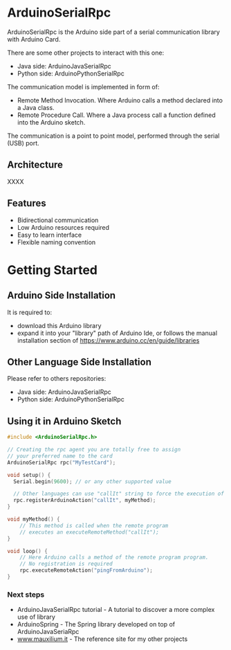 # ArduinoSerialRpc

ArduinoSerialRpc is the Arduino side part of a serial communication library with Arduino Card.

There are some other projects to interact with this one:
* Java side: ArduinoJavaSerialRpc
* Python side: ArduinoPythonSerialRpc

The communication model is implemented in form of:
* Remote Method Invocation. Where Arduino calls a method declared into a Java class.
* Remote Procedure Call. Where a Java process call a function defined into the Arduino sketch.

The communication is a point to point model, performed through the serial (USB) port.
 
## Architecture

XXXX

## Features

* Bidirectional communication
* Low Arduino resources required
* Easy to learn interface
* Flexible naming convention

# Getting Started

## Arduino Side Installation
It is required to:
 * download this Arduino library
 * expand it into your "library" path of Arduino Ide,
  or follows the manual installation section of https://www.arduino.cc/en/guide/libraries
  
## Other Language Side Installation
Please refer to others repositories:
* Java side: ArduinoJavaSerialRpc
* Python side: ArduinoPythonSerialRpc

## Using it in Arduino Sketch
```c++
#include <ArduinoSerialRpc.h>

// Creating the rpc agent you are totally free to assign
// your preferred name to the card
ArduinoSerialRpc rpc("MyTestCard");

void setup() {
  Serial.begin(9600); // or any other supported value

  // Other languages can use "callIt" string to force the execution of myMethod function
  rpc.registerArduinoAction("callIt", myMethod);
}

void myMethod() {
    // This method is called when the remote program
    // executes an executeRemoteMethod("callIt"); 
}

void loop() {
    // Here Arduino calls a method of the remote program program.
    // No registration is required
    rpc.executeRemoteAction("pingFromArduino");
}
```

### Next steps
* ArduinoJavaSerialRpc tutorial - A tutorial to discover a more complex use of library
* ArduinoSpring - The Spring library developed on top of ArduinoJavaSeriaRpc
* www.mauxilium.it - The reference site for my other projects

